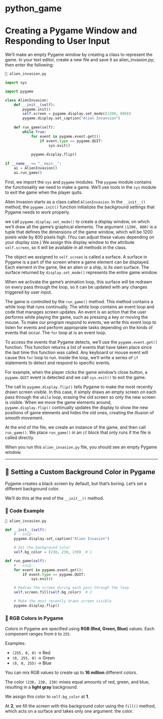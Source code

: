 # python_game

# Creating a Pygame Window and Responding to User Input

We’ll make an empty Pygame window by creating a class to represent the
game. In your text editor, create a new file and save it as alien_invasion.py;
then enter the following:

```python
🔴 alien_invasion.py

import sys 

import pygame

class AlienInvasion:
    def __init__(self):
        pygame.init()
        self.screen = pygame.display.set_mode((1200, 800))
        pygame.display.set_caption("Alien Invansion")
        
    def run_game(self):
        while True:
            for event in pygame.event.get():
                if event.type == pygame.QUIT:
                    sys.exit()
                
            pygame.display.flip()
    
if __name__ == "__main__":
    ai = AlienInvasion()
    ai.run_game()
```

First, we import the `sys` and `pygame` modules. The `pygame` module contains the functionality we need to make a game. We’ll use tools in the `sys` module to exit the game when the player quits.

Alien Invasion starts as a class called `AlienInvasion`. In the `__init__()` method, the `pygame.init()` function initializes the background settings that Pygame needs to work properly.

we call `pygame.display.set_mode()` to create a display window, on which we’ll draw all the game’s graphical elements. The argument `(1200, 800)` is a tuple that defines the dimensions of the game window, which will be 1200 pixels wide by 800 pixels high. (You can adjust these values depending on your display size.) We assign this display window to the attribute `self.screen`, so it will be available in all methods in the class.

The object we assigned to `self.screen` is called a surface. A surface in Pygame is a part of the screen where a game element can be displayed. Each element in the game, like an alien or a ship, is its own surface. The surface returned by `display.set_mode()` represents the entire game window.

When we activate the game’s animation loop, this surface will be redrawn on every pass through the loop, so it can be updated with any changes triggered by user input.

The game is controlled by the `run_game()` method. This method contains a while loop that runs continually. The while loop contains an event loop and code that manages screen updates. An event is an action that the user performs while playing the game, such as pressing a key or moving the mouse. To make our program respond to events, we write this event loop to listen for events and perform appropriate tasks depending on the kinds of events that occur. The `for` loop at is an event loop.

To access the events that Pygame detects, we’ll use the `pygame.event.get()` function. This function returns a list of events that have taken place since the last time this function was called. Any keyboard or mouse event will cause this `for` loop to run. Inside the loop, we’ll write a series of `if` statements to detect and respond to specific events.

For example, when the player clicks the game window’s close button, a `pygame.QUIT` event is detected and we call `sys.exit()` to exit the game.

The call to `pygame.display.flip()` tells Pygame to make the most recently drawn screen visible. In this case, it simply draws an empty screen on each pass through the `while` loop, erasing the old screen so only the new screen is visible. When we move the game elements around, `pygame.display.flip()` continually updates the display to show the new positions of game elements and hides the old ones, creating the illusion of smooth movement.

At the end of the file, we create an instance of the game, and then call `run_game()`. We place `run_game()` in an `if` block that only runs if the file is called directly.

When you run this `alien_invasion.py` file, you should see an empty Pygame window.

___



## 🎨 Setting a Custom Background Color in Pygame

Pygame creates a black screen by default, but that’s boring. Let’s set a different background color.

We’ll do this at the end of the `__init__()` method.

### 🧱 Code Example

```python
🔴 alien_invasion.py

def __init__(self):
    # --snip--
    pygame.display.set_caption("Alien Invasion")

    # Set the background color
    self.bg_color = (230, 230, 230)  # 1

def run_game(self):
    # --snip--
    for event in pygame.event.get():
        if event.type == pygame.QUIT:
            sys.exit()

    # Redraw the screen during each pass through the loop
    self.screen.fill(self.bg_color)  # 2

    # Make the most recently drawn screen visible
    pygame.display.flip()
```

### 🌈 RGB Colors in Pygame

Colors in Pygame are specified using **RGB (Red, Green, Blue)** values. Each component ranges from `0` to `255`.

Examples:

- `(255, 0, 0)` → Red
- `(0, 255, 0)` → Green
- `(0, 0, 255)` → Blue

You can mix RGB values to create up to **16 million** different colors.

The color `(230, 230, 230)` mixes equal amounts of red, green, and blue, resulting in a **light gray** background.

We assign this color to `self.bg_color` at **1**.

At **2**, we fill the screen with this background color using the `fill()` method, which acts on a surface and takes only one argument: the color.
